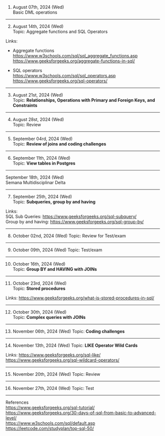 1. August 07th, 2024 (Wed)  
Basic DML operations

---

2. August 14th, 2024 (Wed)  
Topic: Aggregate functions and SQL Operators

Links:
- Aggregate functions  
  https://www.w3schools.com/sql/sql_aggregate_functions.asp  
  https://www.geeksforgeeks.org/aggregate-functions-in-sql/
  

- SQL operators  
  https://www.w3schools.com/sql/sql_operators.asp  
  https://www.geeksforgeeks.org/sql-operators/

---

3. August 21st, 2024 (Wed)  
Topic: **Relationships, Operations with Primary and Foreign Keys, and Constraints**

---

4. August 28st, 2024 (Wed)  
Topic: Review

---

5. September 04rd, 2024 (Wed)  
Topic: **Review of joins and coding challenges**

---

6. September 11th, 2024 (Wed)  
Topic: **View tables in Postgres**

---


September 18th, 2024 (Wed)  
Semana Multidisciplinar Delta

---

7. September 25th, 2024 (Wed)  
Topic: **Subqueries, group by and having**

Links:  
SQL Sub Queries: https://www.geeksforgeeks.org/sql-subquery/  
Group by and having: https://www.geeksforgeeks.org/sql-group-by/  

---

8. October 02nd, 2024 (Wed)
Topic: Review for Test/exam

---

9. October 09th, 2024 (Wed)
Topic: Test/exam

---

10. October 16th, 2024 (Wed)  
Topic: **Group BY and HAVING with JOINs**

---

11. October 23rd, 2024 (Wed)  
Topic: **Stored procedures**

Links: https://www.geeksforgeeks.org/what-is-stored-procedures-in-sql/  

---

12. October 30th, 2024 (Wed)  
Topic: **Complex queries with JOINs**

---

13. November 06th, 2024 (Wed)
Topic: **Coding challenges**

---

14. November 13th, 2024 (Wed)
Topic: **LIKE Operator Wild Cards**

Links: https://www.geeksforgeeks.org/sql-like/  
https://www.geeksforgeeks.org/sql-wildcard-operators/

---

15. November 20th, 2024 (Wed)
Topic: Review

---

16. November 27th, 2024 (Wed)
Topic: Test

---
References  
  https://www.geeksforgeeks.org/sql-tutorial/  
  https://www.geeksforgeeks.org/30-days-of-sql-from-basic-to-advanced-level/  
  https://www.w3schools.com/sql/default.asp  
  https://leetcode.com/studyplan/top-sql-50/
